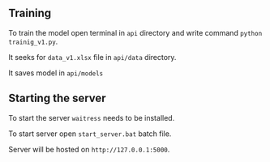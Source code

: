 ## Training

To train the model open terminal in `api` directory and write command `python trainig_v1.py`.

It seeks for `data_v1.xlsx` file in `api/data` directory.

It saves model in `api/models`

## Starting the server

To start the server `waitress` needs to be installed.

To start server open `start_server.bat` batch file.

Server will be hosted on `http://127.0.0.1:5000`.
